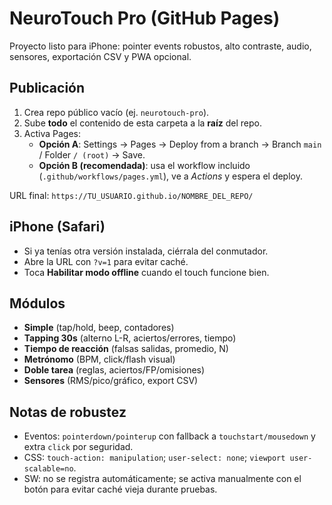 # NeuroTouch Pro (GitHub Pages)
Proyecto listo para iPhone: pointer events robustos, alto contraste, audio, sensores, exportación CSV y PWA opcional.

## Publicación
1. Crea repo público vacío (ej. `neurotouch-pro`).
2. Sube **todo** el contenido de esta carpeta a la **raíz** del repo.
3. Activa Pages:
   - **Opción A**: Settings → Pages → Deploy from a branch → Branch `main` / Folder `/ (root)` → Save.
   - **Opción B (recomendada)**: usa el workflow incluido (`.github/workflows/pages.yml`), ve a *Actions* y espera el deploy.

URL final: `https://TU_USUARIO.github.io/NOMBRE_DEL_REPO/`

## iPhone (Safari)
- Si ya tenías otra versión instalada, ciérrala del conmutador.
- Abre la URL con `?v=1` para evitar caché.
- Toca **Habilitar modo offline** cuando el touch funcione bien.

## Módulos
- **Simple** (tap/hold, beep, contadores)
- **Tapping 30s** (alterno L-R, aciertos/errores, tiempo)
- **Tiempo de reacción** (falsas salidas, promedio, N)
- **Metrónomo** (BPM, click/flash visual)
- **Doble tarea** (reglas, aciertos/FP/omisiones)
- **Sensores** (RMS/pico/gráfico, export CSV)

## Notas de robustez
- Eventos: `pointerdown/pointerup` con fallback a `touchstart/mousedown` y extra `click` por seguridad.
- CSS: `touch-action: manipulation`; `user-select: none`; `viewport user-scalable=no`.
- SW: no se registra automáticamente; se activa manualmente con el botón para evitar caché vieja durante pruebas.
